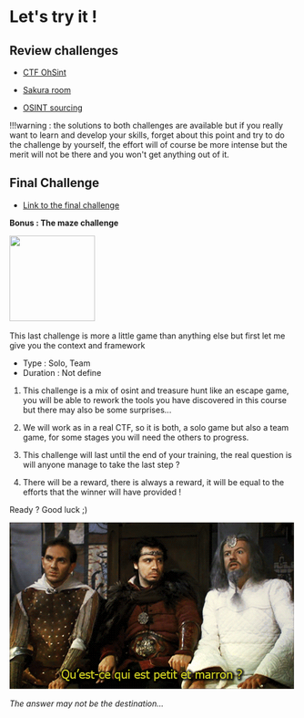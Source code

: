 # Let's try it !

## Review challenges

- [CTF OhSint](https://tryhackme.com/room/ohsint)

- [Sakura room](https://tryhackme.com/room/sakura)

- [OSINT sourcing](https://sourcing.games/game-15/)

!!!warning : the solutions to both challenges are available but if you really want to learn and develop your skills, forget about this point and try to do the challenge by yourself, the effort will of course be more intense but the merit will not be there and you won't get anything out of it.

## Final Challenge

- [Link to the final challenge](./Final-challenge.md)

**Bonus : The maze challenge**

<img src="https://encrypted-tbn0.gstatic.com/images?q=tbn:ANd9GcTtTwn3syzxNgCk4_yPPnFNNVnu7dKDMPynQ6IpbXAuH1d2lZ1UYRVwX15ApQwYHnkPnMo&usqp=CAU" width="150" height="150" />

This last challenge is more a little game than anything else but first let me give you the context and framework

- Type : Solo, Team
- Duration : Not define

1. This challenge is a mix of osint and treasure hunt like an escape game, you will be able to rework the tools you have discovered in this course but there may also be some surprises...

2. We will work as in a real CTF, so it is both, a solo game but also a team game, for some stages you will need the others to progress.

3. This challenge will last until the end of your training, the real question is will anyone manage to take the last step ?

4. There will be a reward, there is always a reward, it will be equal to the efforts that the winner will have provided !

Ready ? Good luck ;)

![<iframe src="https://docs.google.com/forms/d/e/1FAIpQLSfJDlyGvvOl0uMBqtHcLYarQqgsNafmZAUd3MSMFXhjv79yLA/viewform?embedded=true" width="640" height="669" frameborder="0" marginheight="0" marginwidth="0">Loading…</iframe>](../assets/marron.gif)

*The answer may not be the destination...*